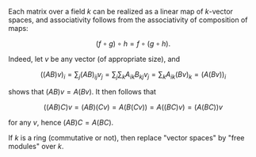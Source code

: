 Each matrix over a field $k$ can be realized as a linear map of $k$-vector spaces, and associativity follows from the associativity of composition of maps:

$$
(f \circ g) \circ h = f \circ (g \circ h).
$$

Indeed, let $v$ be any vector (of appropriate size), and

$$
((AB)v)_i = \sum_{j} (AB)_{ij} v_j = \sum_{j} \sum_{k} A_{ik}B_{kj} v_j = \sum_{k} A_{ik} (Bv)_k = (A(Bv))_i
$$

shows that $(AB)v = A(Bv)$. It then follows that

$$
((AB)C)v = (AB)(Cv) = A(B(Cv)) = A((BC)v) = (A(BC))v
$$

for any $v$, hence $(AB)C=A(BC)$.

If $k$ is a ring (commutative or not), then replace "vector spaces" by "free modules" over $k$.
